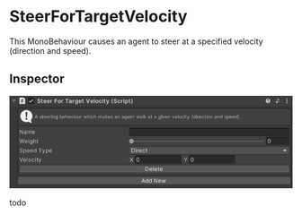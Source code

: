 # SteerForTargetVelocity

This MonoBehaviour causes an agent to steer at a specified velocity (direction and speed).

## Inspector

![EntityIdentity Inspector](../../../../images/SteerForTargetVelocityInspector.png)

todo
